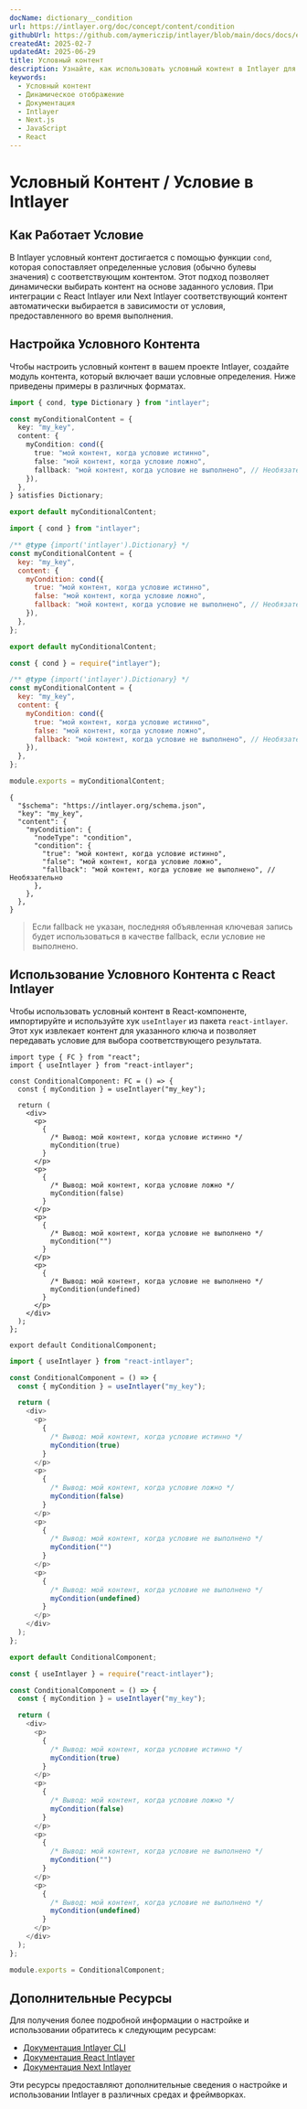 ```yaml
---
docName: dictionary__condition
url: https://intlayer.org/doc/concept/content/condition
githubUrl: https://github.com/aymericzip/intlayer/blob/main/docs/docs/en/dictionary/condition.md
createdAt: 2025-02-7
updatedAt: 2025-06-29
title: Условный контент
description: Узнайте, как использовать условный контент в Intlayer для динамического отображения контента на основе определенных условий. Следуйте этой документации, чтобы эффективно реализовать условия в вашем проекте.
keywords:
  - Условный контент
  - Динамическое отображение
  - Документация
  - Intlayer
  - Next.js
  - JavaScript
  - React
---
```


# Условный Контент / Условие в Intlayer

## Как Работает Условие

В Intlayer условный контент достигается с помощью функции `cond`, которая сопоставляет определенные условия (обычно булевы значения) с соответствующим контентом. Этот подход позволяет динамически выбирать контент на основе заданного условия. При интеграции с React Intlayer или Next Intlayer соответствующий контент автоматически выбирается в зависимости от условия, предоставленного во время выполнения.

## Настройка Условного Контента

Чтобы настроить условный контент в вашем проекте Intlayer, создайте модуль контента, который включает ваши условные определения. Ниже приведены примеры в различных форматах.

```typescript fileName="**/*.content.ts" contentDeclarationFormat="typescript"
import { cond, type Dictionary } from "intlayer";

const myConditionalContent = {
  key: "my_key",
  content: {
    myCondition: cond({
      true: "мой контент, когда условие истинно",
      false: "мой контент, когда условие ложно",
      fallback: "мой контент, когда условие не выполнено", // Необязательно
    }),
  },
} satisfies Dictionary;

export default myConditionalContent;
```

```javascript fileName="**/*.content.mjs" contentDeclarationFormat="esm"
import { cond } from "intlayer";

/** @type {import('intlayer').Dictionary} */
const myConditionalContent = {
  key: "my_key",
  content: {
    myCondition: cond({
      true: "мой контент, когда условие истинно",
      false: "мой контент, когда условие ложно",
      fallback: "мой контент, когда условие не выполнено", // Необязательно
    }),
  },
};

export default myConditionalContent;
```

```javascript fileName="**/*.content.cjs" contentDeclarationFormat="commonjs"
const { cond } = require("intlayer");

/** @type {import('intlayer').Dictionary} */
const myConditionalContent = {
  key: "my_key",
  content: {
    myCondition: cond({
      true: "мой контент, когда условие истинно",
      false: "мой контент, когда условие ложно",
      fallback: "мой контент, когда условие не выполнено", // Необязательно
    }),
  },
};

module.exports = myConditionalContent;
```

```json5 fileName="**/*.content.json" contentDeclarationFormat="json"
{
  "$schema": "https://intlayer.org/schema.json",
  "key": "my_key",
  "content": {
    "myCondition": {
      "nodeType": "condition",
      "condition": {
        "true": "мой контент, когда условие истинно",
        "false": "мой контент, когда условие ложно",
        "fallback": "мой контент, когда условие не выполнено", // Необязательно
      },
    },
  },
}
```

> Если fallback не указан, последняя объявленная ключевая запись будет использоваться в качестве fallback, если условие не выполнено.

## Использование Условного Контента с React Intlayer

Чтобы использовать условный контент в React-компоненте, импортируйте и используйте хук `useIntlayer` из пакета `react-intlayer`. Этот хук извлекает контент для указанного ключа и позволяет передавать условие для выбора соответствующего результата.

```tsx fileName="**/*.tsx" codeFormat="typescript"
import type { FC } from "react";
import { useIntlayer } from "react-intlayer";

const ConditionalComponent: FC = () => {
  const { myCondition } = useIntlayer("my_key");

  return (
    <div>
      <p>
        {
          /* Вывод: мой контент, когда условие истинно */
          myCondition(true)
        }
      </p>
      <p>
        {
          /* Вывод: мой контент, когда условие ложно */
          myCondition(false)
        }
      </p>
      <p>
        {
          /* Вывод: мой контент, когда условие не выполнено */
          myCondition("")
        }
      </p>
      <p>
        {
          /* Вывод: мой контент, когда условие не выполнено */
          myCondition(undefined)
        }
      </p>
    </div>
  );
};

export default ConditionalComponent;
```

```javascript fileName="**/*.mjx" codeFormat="esm"
import { useIntlayer } from "react-intlayer";

const ConditionalComponent = () => {
  const { myCondition } = useIntlayer("my_key");

  return (
    <div>
      <p>
        {
          /* Вывод: мой контент, когда условие истинно */
          myCondition(true)
        }
      </p>
      <p>
        {
          /* Вывод: мой контент, когда условие ложно */
          myCondition(false)
        }
      </p>
      <p>
        {
          /* Вывод: мой контент, когда условие не выполнено */
          myCondition("")
        }
      </p>
      <p>
        {
          /* Вывод: мой контент, когда условие не выполнено */
          myCondition(undefined)
        }
      </p>
    </div>
  );
};

export default ConditionalComponent;
```

```javascript fileName="**/*.cjs" codeFormat="commonjs"
const { useIntlayer } = require("react-intlayer");

const ConditionalComponent = () => {
  const { myCondition } = useIntlayer("my_key");

  return (
    <div>
      <p>
        {
          /* Вывод: мой контент, когда условие истинно */
          myCondition(true)
        }
      </p>
      <p>
        {
          /* Вывод: мой контент, когда условие ложно */
          myCondition(false)
        }
      </p>
      <p>
        {
          /* Вывод: мой контент, когда условие не выполнено */
          myCondition("")
        }
      </p>
      <p>
        {
          /* Вывод: мой контент, когда условие не выполнено */
          myCondition(undefined)
        }
      </p>
    </div>
  );
};

module.exports = ConditionalComponent;
```

## Дополнительные Ресурсы

Для получения более подробной информации о настройке и использовании обратитесь к следующим ресурсам:

- [Документация Intlayer CLI](https://github.com/aymericzip/intlayer/blob/main/docs/docs/ru/intlayer_cli.md)
- [Документация React Intlayer](https://github.com/aymericzip/intlayer/blob/main/docs/docs/ru/intlayer_with_create_react_app.md)
- [Документация Next Intlayer](https://github.com/aymericzip/intlayer/blob/main/docs/docs/ru/intlayer_with_nextjs_15.md)

Эти ресурсы предоставляют дополнительные сведения о настройке и использовании Intlayer в различных средах и фреймворках.
